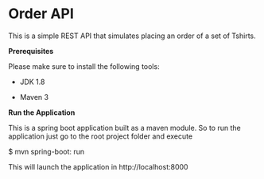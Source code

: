 # Order API #

This is a simple REST API that simulates placing an order of a set of Tshirts.

**Prerequisites**

Please make sure to install the following tools:

- JDK 1.8

- Maven 3

**Run the Application**

This is a spring boot application built as a maven module. So to run the application just go to the root project folder and execute

$ mvn spring-boot: run

This will launch the application in http://localhost:8000

